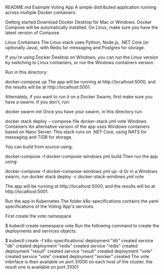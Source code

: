 README.md
Example Voting App
A simple distributed application running across multiple Docker containers.

Getting started
Download Docker Desktop for Mac or Windows. Docker Compose will be automatically installed. On Linux, make sure you have the latest version of Compose.

Linux Containers
The Linux stack uses Python, Node.js, .NET Core (or optionally Java), with Redis for messaging and Postgres for storage.

If you're using Docker Desktop on Windows, you can run the Linux version by switching to Linux containers, or run the Windows containers version.

Run in this directory:

docker-compose up
The app will be running at http://localhost:5000, and the results will be at http://localhost:5001.

Alternately, if you want to run it on a Docker Swarm, first make sure you have a swarm. If you don't, run:

docker swarm init
Once you have your swarm, in this directory run:

docker stack deploy --compose-file docker-stack.yml vote
Windows Containers
An alternative version of the app uses Windows containers based on Nano Server. This stack runs on .NET Core, using NATS for messaging and TiDB for storage.

You can build from source using:

docker-compose -f docker-compose-windows.yml build
Then run the app using:

docker-compose -f docker-compose-windows.yml up -d
Or in a Windows swarm, run docker stack deploy -c docker-stack-windows.yml vote

The app will be running at http://localhost:5000, and the results will be at http://localhost:5001.

Run the app in Kubernetes
The folder k8s-specifications contains the yaml specifications of the Voting App's services.

First create the vote namespace

$ kubectl create namespace vote
Run the following command to create the deployments and services objects:

$ kubectl create -f k8s-specifications/
deployment "db" created
service "db" created
deployment "redis" created
service "redis" created
deployment "result" created
service "result" created
deployment "vote" created
service "vote" created
deployment "worker" created
The vote interface is then available on port 31000 on each host of the cluster, the result one is available on port 31001
